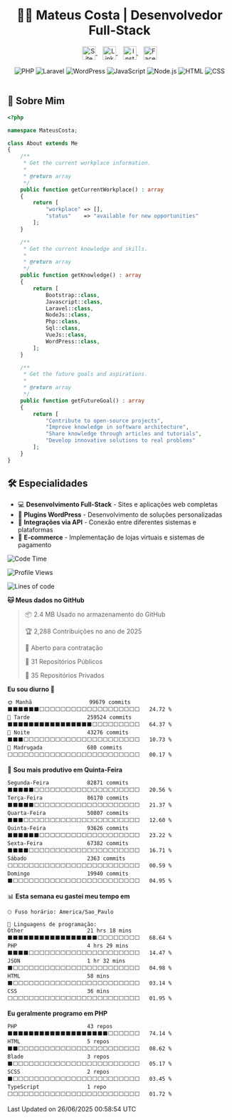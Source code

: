 # <div  align="center" >👨‍💻 Mateus Costa | Desenvolvedor Full-Stack</div>

<div align="center" >
    <a href="https://costamateus.com.br/" >
        <img align="center" alt="Site Mateus" width="30px" src="https://www.costamateus.com.br/favicon.ico" />
    </a>
    &nbsp;&nbsp;
    <a href="https://www.linkedin.com/in/costamateus6/" >
        <img align="center" alt="LinkedIn Mateus" width="30px" src="https://cdn.jsdelivr.net/npm/simple-icons@v3/icons/linkedin.svg" />
    </a>
    &nbsp;&nbsp;
    <a href="https://www.instagram.com/mateuslc6/" >
        <img align="center" alt="Instagram Mateus" width="30px" src="https://cdn.jsdelivr.net/npm/simple-icons@v3/icons/instagram.svg" />
    </a>
    &nbsp;&nbsp;
    <a href="https://www.facebook.com/costamateus6/" >
        <img align="center" alt="Facebook Mateus" width="30px" src="https://cdn.jsdelivr.net/npm/simple-icons@3.13.0/icons/facebook.svg" />
    </a>
</div>

<br>

<div  align="center" >
    <img alt="PHP"        src="https://img.shields.io/badge/PHP-777BB4?style=for-the-badge&logo=php&logoColor=white" />
    <img alt="Laravel"    src="https://img.shields.io/badge/Laravel-FF2D20?style=for-the-badge&logo=laravel&logoColor=white"  />
    <img alt="WordPress"  src="https://img.shields.io/badge/WordPress-21759B?style=for-the-badge&logo=wordpress&logoColor=white" />
    <img alt="JavaScript" src="https://img.shields.io/badge/JavaScript-F7DF1E?style=for-the-badge&logo=javascript&logoColor=black" />
    <img alt="Node.js"    src="https://img.shields.io/badge/Node.js-43853D?style=for-the-badge&logo=node.js&logoColor=white" />
    <img alt="HTML"       src="https://img.shields.io/badge/HTML5-E34F26?style=for-the-badge&logo=html5&logoColor=white" />
    <img alt="CSS"        src="https://img.shields.io/badge/CSS3-1572B6?style=for-the-badge&logo=css3&logoColor=white" />
</div>

<br>

## 💼 Sobre Mim
```php
<?php

namespace MateusCosta;

class About extends Me
{
    /**
     * Get the current workplace information.
     *
     * @return array
     */
    public function getCurrentWorkplace() : array
    {
        return [
            "workplace" => [],
            "status"    => "available for new opportunities"
        ];
    }

    /**
     * Get the current knowledge and skills.
     *
     * @return array
     */
    public function getKnowledge() : array
    {
        return [
            Bootstrap::class,
            Javascript::class,
            Laravel::class,
            NodeJs::class,
            Php::class,
            Sql::class,
            VueJs::class,
            WordPress::class,
        ];
    }

    /**
     * Get the future goals and aspirations.
     *
     * @return array
     */
    public function getFutureGoal() : array
    {
        return [
            "Contribute to open-source projects",
            "Improve knowledge in software architecture",
            "Share knowledge through articles and tutorials",
            "Develop innovative solutions to real problems"
        ];
    }
}
```

## 🛠️ Especialidades

- 💻 **Desenvolvimento Full-Stack** - Sites e aplicações web completas
- 🔌 **Plugins WordPress** - Desenvolvimento de soluções personalizadas
- 🔄 **Integrações via API** - Conexão entre diferentes sistemas e plataformas
- 🛒 **E-commerce** - Implementação de lojas virtuais e sistemas de pagamento

<!--START_SECTION:waka-->
![Code Time](http://img.shields.io/badge/Code%20Time-6%2C461%20hrs%209%20mins-blue)

![Profile Views](http://img.shields.io/badge/Visualizac%C3%B5es%20do%20perfil-0-blue)

![Lines of code](https://img.shields.io/badge/Desde%20o%20Hello%20World%20eu%20escrevi-205.9%20million%20linhas%20de%20c%C3%B3digo-blue)

**🐱 Meus dados no GitHub** 

> 📦 2.4 MB Usado no armazenamento do GitHub 
 > 
> 🏆 2,288 Contribuições no ano de 2025
 > 
> 💼 Aberto para contratação
 > 
> 📜 31 Repositórios Públicos 
 > 
> 🔑 35 Repositórios Privados 
 > 
**Eu sou diurno 🐤** 

```text
🌞 Manhã                  99679 commits       ⬛⬛⬛⬛⬛⬛⬜⬜⬜⬜⬜⬜⬜⬜⬜⬜⬜⬜⬜⬜⬜⬜⬜⬜⬜   24.72 % 
🌆 Tarde                  259524 commits      ⬛⬛⬛⬛⬛⬛⬛⬛⬛⬛⬛⬛⬛⬛⬛⬛⬜⬜⬜⬜⬜⬜⬜⬜⬜   64.37 % 
🌃 Noite                  43276 commits       ⬛⬛⬛⬜⬜⬜⬜⬜⬜⬜⬜⬜⬜⬜⬜⬜⬜⬜⬜⬜⬜⬜⬜⬜⬜   10.73 % 
🌙 Madrugada              680 commits         ⬜⬜⬜⬜⬜⬜⬜⬜⬜⬜⬜⬜⬜⬜⬜⬜⬜⬜⬜⬜⬜⬜⬜⬜⬜   00.17 % 
```
📅 **Sou mais produtivo em Quinta-Feira** 

```text
Segunda-Feira            82871 commits       ⬛⬛⬛⬛⬛⬜⬜⬜⬜⬜⬜⬜⬜⬜⬜⬜⬜⬜⬜⬜⬜⬜⬜⬜⬜   20.56 % 
Terça-Feira              86170 commits       ⬛⬛⬛⬛⬛⬜⬜⬜⬜⬜⬜⬜⬜⬜⬜⬜⬜⬜⬜⬜⬜⬜⬜⬜⬜   21.37 % 
Quarta-Feira             50807 commits       ⬛⬛⬛⬜⬜⬜⬜⬜⬜⬜⬜⬜⬜⬜⬜⬜⬜⬜⬜⬜⬜⬜⬜⬜⬜   12.60 % 
Quinta-Feira             93626 commits       ⬛⬛⬛⬛⬛⬛⬜⬜⬜⬜⬜⬜⬜⬜⬜⬜⬜⬜⬜⬜⬜⬜⬜⬜⬜   23.22 % 
Sexta-Feira              67382 commits       ⬛⬛⬛⬛⬜⬜⬜⬜⬜⬜⬜⬜⬜⬜⬜⬜⬜⬜⬜⬜⬜⬜⬜⬜⬜   16.71 % 
Sábado                   2363 commits        ⬜⬜⬜⬜⬜⬜⬜⬜⬜⬜⬜⬜⬜⬜⬜⬜⬜⬜⬜⬜⬜⬜⬜⬜⬜   00.59 % 
Domingo                  19940 commits       ⬛⬜⬜⬜⬜⬜⬜⬜⬜⬜⬜⬜⬜⬜⬜⬜⬜⬜⬜⬜⬜⬜⬜⬜⬜   04.95 % 
```


📊 **Esta semana eu gastei meu tempo em** 

```text
🕑︎ Fuso horário: America/Sao_Paulo

💬 Linguagens de programação: 
Other                    21 hrs 18 mins      ⬛⬛⬛⬛⬛⬛⬛⬛⬛⬛⬛⬛⬛⬛⬛⬛⬛⬜⬜⬜⬜⬜⬜⬜⬜   68.64 % 
PHP                      4 hrs 29 mins       ⬛⬛⬛⬛⬜⬜⬜⬜⬜⬜⬜⬜⬜⬜⬜⬜⬜⬜⬜⬜⬜⬜⬜⬜⬜   14.47 % 
JSON                     1 hr 32 mins        ⬛⬜⬜⬜⬜⬜⬜⬜⬜⬜⬜⬜⬜⬜⬜⬜⬜⬜⬜⬜⬜⬜⬜⬜⬜   04.98 % 
HTML                     58 mins             ⬛⬜⬜⬜⬜⬜⬜⬜⬜⬜⬜⬜⬜⬜⬜⬜⬜⬜⬜⬜⬜⬜⬜⬜⬜   03.14 % 
CSS                      36 mins             ⬜⬜⬜⬜⬜⬜⬜⬜⬜⬜⬜⬜⬜⬜⬜⬜⬜⬜⬜⬜⬜⬜⬜⬜⬜   01.95 % 
```

**Eu geralmente programo em PHP** 

```text
PHP                      43 repos            ⬛⬛⬛⬛⬛⬛⬛⬛⬛⬛⬛⬛⬛⬛⬛⬛⬛⬛⬛⬜⬜⬜⬜⬜⬜   74.14 % 
HTML                     5 repos             ⬛⬛⬜⬜⬜⬜⬜⬜⬜⬜⬜⬜⬜⬜⬜⬜⬜⬜⬜⬜⬜⬜⬜⬜⬜   08.62 % 
Blade                    3 repos             ⬛⬜⬜⬜⬜⬜⬜⬜⬜⬜⬜⬜⬜⬜⬜⬜⬜⬜⬜⬜⬜⬜⬜⬜⬜   05.17 % 
SCSS                     2 repos             ⬛⬜⬜⬜⬜⬜⬜⬜⬜⬜⬜⬜⬜⬜⬜⬜⬜⬜⬜⬜⬜⬜⬜⬜⬜   03.45 % 
TypeScript               1 repo              ⬜⬜⬜⬜⬜⬜⬜⬜⬜⬜⬜⬜⬜⬜⬜⬜⬜⬜⬜⬜⬜⬜⬜⬜⬜   01.72 % 
```




 Last Updated on 26/06/2025 00:58:54 UTC
<!--END_SECTION:waka-->
